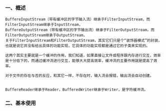 ### 一、概述    
    BuffereInputStream（带有缓冲区的字节输入流）继承于FilterInputStream，而FilterInputStream继承于InputStream，
    BuffereOutputStream（带有缓冲区的字节输出流）继承于FilterOutputStream，而FilterOutputStream继承于OutputStream，
    关于FilterInputStream和FilterOutputStream，其实它们只是个“装饰器模式”的封装，也就是说它并没有给出具体的功能实现，它具体的功能实现都是通过它的子类来实现的。
    
    这两个其实主要就是一个缓冲的作用，我们知道，如果直接让文件或程序跟内存进行交互，效率是十分低下的，而通过缓冲流进行交互，能够大大提高效率，缓冲流的主要作用就是提高了效率。

    对于文件的存在与否的反应，和其它一样，不存在时，输入流会报错，输出流会自动创建。
    
    
    BuffereReader继承于Reader，BufferedWriter继承于Writer，是字符缓冲流。
### 二、基本使用
